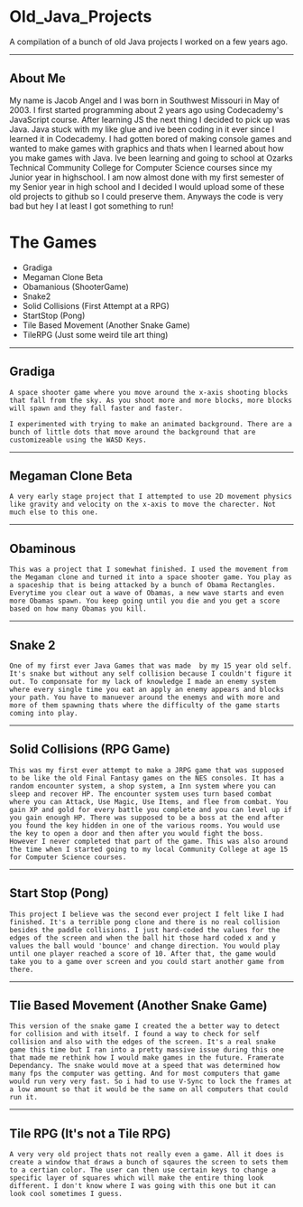 # Old_Java_Projects

A compilation of a bunch of old Java projects I worked on a few years ago.

---
## About Me 
My name is Jacob Angel and I was born in Southwest Missouri in May of 2003. I first started programming about 2 years ago using Codecademy's JavaScript course. After learning JS the next thing I decided to pick up was Java. Java stuck with my like glue and ive been coding in it ever since I learned it in Codecademy. I had gotten bored of making console games and wanted to make games with graphics and thats when I learned about how you make games with Java. Ive been learning and going to school at Ozarks Technical Community College for Computer Science courses since my Junior year in highschool. I am now almost done with my first semester of my Senior year in high school and I decided I would upload some of these old projects to github so I could preserve them. Anyways the code is very bad but hey I at least I got something to run!
# The Games

- Gradiga
- Megaman Clone Beta
- Obamanious (ShooterGame)
- Snake2
- Solid Collisions (First Attempt at a RPG)
- StartStop (Pong)
- Tile Based Movement (Another Snake Game)
- TileRPG (Just some weird tile art thing)

---

## Gradiga

    A space shooter game where you move around the x-axis shooting blocks that fall from the sky. As you shoot more and more blocks, more blocks will spawn and they fall faster and faster.

    I experimented with trying to make an animated background. There are a bunch of little dots that move around the background that are customizeable using the WASD Keys.

---

## Megaman Clone Beta

    A very early stage project that I attempted to use 2D movement physics like gravity and velocity on the x-axis to move the charecter. Not much else to this one.

---

## Obaminous

    This was a project that I somewhat finished. I used the movement from the Megaman clone and turned it into a space shooter game. You play as a spaceship that is being attacked by a bunch of Obama Rectangles. Everytime you clear out a wave of Obamas, a new wave starts and even more Obamas spawn. You keep going until you die and you get a score based on how many Obamas you kill.

---

## Snake 2

    One of my first ever Java Games that was made  by my 15 year old self. It's snake but without any self collision because I couldn't figure it out. To componsate for my lack of knowledge I made an enemy system where every single time you eat an apply an enemy appears and blocks your path. You have to manuever around the enemys and with more and more of them spawning thats where the difficulty of the game starts coming into play.

---

## Solid Collisions (RPG Game)

    This was my first ever attempt to make a JRPG game that was supposed to be like the old Final Fantasy games on the NES consoles. It has a random encounter system, a shop system, a Inn system where you can sleep and recover HP. The encounter system uses turn based combat where you can Attack, Use Magic, Use Items, and flee from combat. You gain XP and gold for every battle you complete and you can level up if you gain enough HP. There was supposed to be a boss at the end after you found the key hidden in one of the various rooms. You would use the key to open a door and then after you would fight the boss. However I never completed that part of the game. This was also around the time when I started going to my local Community College at age 15 for Computer Science courses.

---

## Start Stop (Pong)
    This project I believe was the second ever project I felt like I had finished. It's a terrible pong clone and there is no real collision besides the paddle collisions. I just hard-coded the values for the edges of the screen and when the ball hit those hard coded x and y values the ball would 'bounce' and change direction. You would play until one player reached a score of 10. After that, the game would take you to a game over screen and you could start another game from there.
---
## Tlie Based Movement (Another Snake Game)
    This version of the snake game I created the a better way to detect for collision and with itself. I found a way to check for self collision and also with the edges of the screen. It's a real snake game this time but I ran into a pretty massive issue during this one that made me rethink how I would make games in the future. Framerate Dependancy. The snake would move at a speed that was determined how many fps the computer was getting. And for most computers that game would run very very fast. So i had to use V-Sync to lock the frames at a low amount so that it would be the same on all computers that could run it.
---
## Tile RPG (It's not a Tile RPG)
    A very very old project thats not really even a game. All it does is create a window that draws a bunch of sqaures the screen to sets them to a certian color. The user can then use certain keys to change a specific layer of squares which will make the entire thing look different. I don't know where I was going with this one but it can look cool sometimes I guess. 
